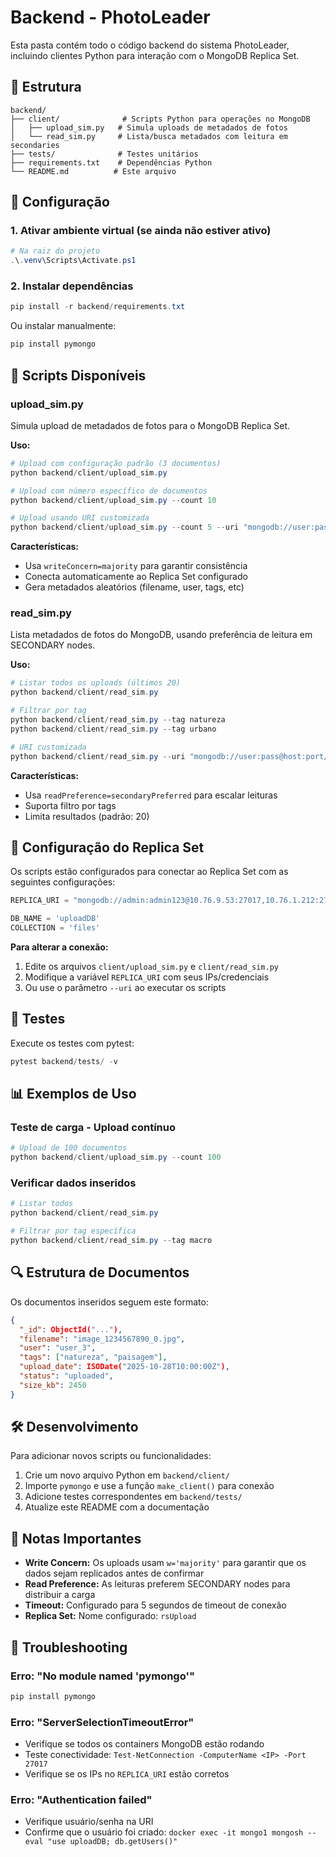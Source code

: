 # Backend - PhotoLeader

Esta pasta contém todo o código backend do sistema PhotoLeader, incluindo clientes Python para interação com o MongoDB Replica Set.

## 📁 Estrutura

```
backend/
├── client/              # Scripts Python para operações no MongoDB
│   ├── upload_sim.py   # Simula uploads de metadados de fotos
│   └── read_sim.py     # Lista/busca metadados com leitura em secondaries
├── tests/              # Testes unitários
├── requirements.txt    # Dependências Python
└── README.md          # Este arquivo
```

## 🚀 Configuração

### 1. Ativar ambiente virtual (se ainda não estiver ativo)

```powershell
# Na raiz do projeto
.\.venv\Scripts\Activate.ps1
```

### 2. Instalar dependências

```powershell
pip install -r backend/requirements.txt
```

Ou instalar manualmente:

```powershell
pip install pymongo
```

## 📝 Scripts Disponíveis

### upload_sim.py

Simula upload de metadados de fotos para o MongoDB Replica Set.

**Uso:**

```powershell
# Upload com configuração padrão (3 documentos)
python backend/client/upload_sim.py

# Upload com número específico de documentos
python backend/client/upload_sim.py --count 10

# Upload usando URI customizada
python backend/client/upload_sim.py --count 5 --uri "mongodb://user:pass@host:port/db?replicaSet=rsName"
```

**Características:**
- Usa `writeConcern=majority` para garantir consistência
- Conecta automaticamente ao Replica Set configurado
- Gera metadados aleatórios (filename, user, tags, etc)

### read_sim.py

Lista metadados de fotos do MongoDB, usando preferência de leitura em SECONDARY nodes.

**Uso:**

```powershell
# Listar todos os uploads (últimos 20)
python backend/client/read_sim.py

# Filtrar por tag
python backend/client/read_sim.py --tag natureza
python backend/client/read_sim.py --tag urbano

# URI customizada
python backend/client/read_sim.py --uri "mongodb://user:pass@host:port/db?replicaSet=rsName"
```

**Características:**
- Usa `readPreference=secondaryPreferred` para escalar leituras
- Suporta filtro por tags
- Limita resultados (padrão: 20)

## 🔧 Configuração do Replica Set

Os scripts estão configurados para conectar ao Replica Set com as seguintes configurações:

```python
REPLICA_URI = "mongodb://admin:admin123@10.76.9.53:27017,10.76.1.212:27017,10.76.10.131:27017,10.76.6.1:27017/uploadDB?replicaSet=rsUpload"

DB_NAME = 'uploadDB'
COLLECTION = 'files'
```

**Para alterar a conexão:**
1. Edite os arquivos `client/upload_sim.py` e `client/read_sim.py`
2. Modifique a variável `REPLICA_URI` com seus IPs/credenciais
3. Ou use o parâmetro `--uri` ao executar os scripts

## 🧪 Testes

Execute os testes com pytest:

```powershell
pytest backend/tests/ -v
```

## 📊 Exemplos de Uso

### Teste de carga - Upload contínuo

```powershell
# Upload de 100 documentos
python backend/client/upload_sim.py --count 100
```

### Verificar dados inseridos

```powershell
# Listar todos
python backend/client/read_sim.py

# Filtrar por tag específica
python backend/client/read_sim.py --tag macro
```

## 🔍 Estrutura de Documentos

Os documentos inseridos seguem este formato:

```json
{
  "_id": ObjectId("..."),
  "filename": "image_1234567890_0.jpg",
  "user": "user_3",
  "tags": ["natureza", "paisagem"],
  "upload_date": ISODate("2025-10-28T10:00:00Z"),
  "status": "uploaded",
  "size_kb": 2450
}
```

## 🛠️ Desenvolvimento

Para adicionar novos scripts ou funcionalidades:

1. Crie um novo arquivo Python em `backend/client/`
2. Importe `pymongo` e use a função `make_client()` para conexão
3. Adicione testes correspondentes em `backend/tests/`
4. Atualize este README com a documentação

## 📌 Notas Importantes

- **Write Concern:** Os uploads usam `w='majority'` para garantir que os dados sejam replicados antes de confirmar
- **Read Preference:** As leituras preferem SECONDARY nodes para distribuir a carga
- **Timeout:** Configurado para 5 segundos de timeout de conexão
- **Replica Set:** Nome configurado: `rsUpload`

## 🐛 Troubleshooting

### Erro: "No module named 'pymongo'"
```powershell
pip install pymongo
```

### Erro: "ServerSelectionTimeoutError"
- Verifique se todos os containers MongoDB estão rodando
- Teste conectividade: `Test-NetConnection -ComputerName <IP> -Port 27017`
- Verifique se os IPs no `REPLICA_URI` estão corretos

### Erro: "Authentication failed"
- Verifique usuário/senha na URI
- Confirme que o usuário foi criado: `docker exec -it mongo1 mongosh --eval "use uploadDB; db.getUsers()"`
